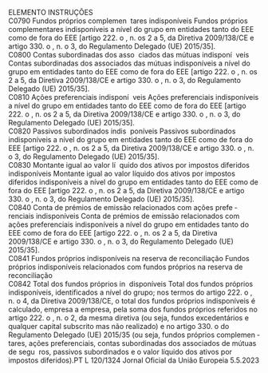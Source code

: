  
ELEMENTO  INSTRUÇÕES  
C0790  Fundos próprios complemen ­
tares indisponíveis  Fundos próprios complementares indisponíveis a nível do grupo em entidades 
tanto do EEE como de fora do EEE [artigo 222.  o , n.  os 2 a 5, da Diretiva 
2009/138/CE e artigo 330.  o , n.  o 3, do Regulamento Delegado (UE) 2015/35].  
C0800  Contas subordinadas dos asso ­
ciados das mútuas indisponí ­
veis  Contas subordinadas dos associados das mútuas indisponíveis a nível do grupo 
em entidades tanto do EEE como de fora do EEE [artigo 222.  o , n.  os 2 a 5, da 
Diretiva 2009/138/CE e artigo 330.  o , n.  o 3, do Regulamento Delegado (UE) 
2015/35].  
C0810  Ações preferenciais indisponí ­
veis  Ações preferenciais indisponíveis a nível do grupo em entidades tanto do EEE 
como de fora do EEE [artigo 222.  o , n.  os 2 a 5, da Diretiva 2009/138/CE e 
artigo 330.  o , n.  o 3, do Regulamento Delegado (UE) 2015/35].  
C0820  Passivos subordinados indis ­
poníveis  Passivos subordinados indisponíveis a nível do grupo em entidades tanto do EEE 
como de fora do EEE [artigo 222.  o , n.  os 2 a 5, da Diretiva 2009/138/CE e 
artigo 330.  o , n.  o 3, do Regulamento Delegado (UE) 2015/35].  
C0830  Montante igual ao valor lí ­
quido dos ativos por impostos 
diferidos indisponíveis  Montante igual ao valor líquido dos ativos por impostos diferidos indisponíveis a 
nível do grupo em entidades tanto do EEE como de fora do EEE [artigo 222.  o , 
n.  os 2 a 5, da Diretiva 2009/138/CE e artigo 330.  o , n.  o 3, do Regulamento 
Delegado (UE) 2015/35].  
C0840  Conta de prémios de emissão 
relacionados com ações prefe ­
renciais indisponíveis  Conta de prémios de emissão relacionados com ações preferenciais indisponíveis a 
nível do grupo em entidades tanto do EEE como de fora do EEE [artigo 222.  o , 
n.  os 2 a 5, da Diretiva 2009/138/CE e artigo 330.  o , n.  o 3, do Regulamento 
Delegado (UE) 2015/35].  
C0841  Fundos próprios indisponíveis 
na reserva de reconciliação  Fundos próprios indisponíveis relacionados com fundos próprios na reserva de 
reconciliação  
C0842  Total dos fundos próprios in ­
disponíveis  Total dos fundos próprios indisponíveis, identificados a nível do grupo; nos 
termos do artigo 222.  o , n.  o 4, da Diretiva 2009/138/CE, o total dos fundos 
próprios indisponíveis é calculado, empresa a empresa, pela soma dos fundos 
próprios referidos no artigo 222.  o , n.  o 2, da mesma diretiva (ou seja, fundos 
excedentários e qualquer capital subscrito mas não realizado) e no artigo 330.  o 
do Regulamento Delegado (UE) 2015/35 (ou seja, fundos próprios complemen ­
tares, ações preferenciais, contas subordinadas dos associados de mútuas de segu ­
ros, passivos subordinados e o valor líquido dos ativos por impostos diferidos).PT  L 120/1324 Jornal Oficial da União Europeia 5.5.2023